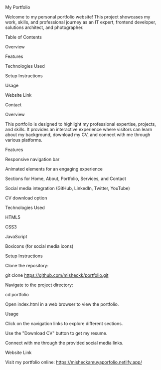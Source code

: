 My Portfolio

Welcome to my personal portfolio website! This project showcases my work, skills, and professional journey as an IT expert, frontend developer, solutions architect, and photographer.

Table of Contents

Overview

Features

Technologies Used

Setup Instructions

Usage

Website Link

Contact

Overview

This portfolio is designed to highlight my professional expertise, projects, and skills. It provides an interactive experience where visitors can learn about my background, download my CV, and connect with me through various platforms.

Features

Responsive navigation bar

Animated elements for an engaging experience

Sections for Home, About, Portfolio, Services, and Contact

Social media integration (GitHub, LinkedIn, Twitter, YouTube)

CV download option

Technologies Used

HTML5

CSS3

JavaScript

Boxicons (for social media icons)

Setup Instructions

Clone the repository:

git clone https://github.com/misheckk/portfolio.git

Navigate to the project directory:

cd portfolio

Open index.html in a web browser to view the portfolio.

Usage

Click on the navigation links to explore different sections.

Use the "Download CV" button to get my resume.

Connect with me through the provided social media links.

Website Link

Visit my portfolio online: https://misheckamuyaporfolio.netlify.app/
